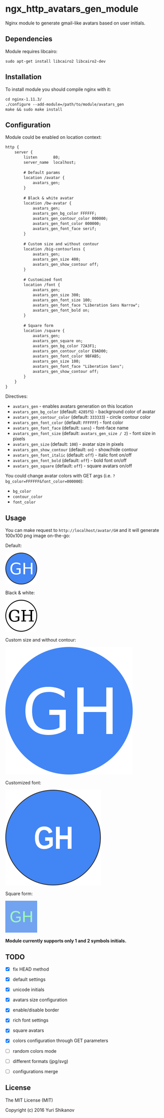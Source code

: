 # ngx_http_avatars_gen_module

Nginx module to generate gmail-like avatars based on user initials.

## Dependencies

Module requires libcairo:

```
sudo apt-get install libcairo2 libcairo2-dev
```


## Installation

To install module you should compile nginx with it:

```
cd nginx-1.11.3/
./configure --add-module=/path/to/module/avatars_gen
make && sudo make install
```

## Configuration

Module could be enabled on location context:

```nginx
http {
    server {
        listen       80;
        server_name  localhost;

        # Default params
        location /avatar {
            avatars_gen;
        }

        # Black & white avatar
        location /bw-avatar {
            avatars_gen;
            avatars_gen_bg_color FFFFFF;
            avatars_gen_contour_color 000000;
            avatars_gen_font_color 000000;
            avatars_gen_font_face serif;
        }

        # Custom size and without contour
        location /big-contourless {
            avatars_gen;
            avatars_gen_size 400;
            avatars_gen_show_contour off;
        }

        # Customized font
        location /font {
            avatars_gen;
            avatars_gen_size 300;
            avatars_gen_font_size 100;
            avatars_gen_font_face "Liberation Sans Narrow";
            avatars_gen_font_bold on;
        }

        # Square form
        location /square {
            avatars_gen;
            avatars_gen_square on;
            avatars_gen_bg_color 72A3F1;
            avatars_gen_contour_color E9AD00;
            avatars_gen_font_color 9BFAB5;
            avatars_gen_size 100;
            avatars_gen_font_face "Liberation Sans";
            avatars_gen_show_contour off;
        }
    }
}
```

Directives:

- `avatars_gen` - enables avatars generation on this location
- `avatars_gen_bg_color` (default: `4285f5`) - background color of avatar
- `avatars_gen_contour_color` (default: `333333`) - circle contour color
- `avatars_gen_font_color` (default: `FFFFFF`) - font color
- `avatars_gen_font_face` (default: `sans`) - font-face name
- `avatars_gen_font_size` (default: `avatars_gen_size / 2`)  - font size in pixels
- `avatars_gen_size` (default: `100`) - avatar size in pixels
- `avatars_gen_show_contour` (default: `on`) - show/hide contour
- `avatars_gen_font_italic` (default: `off`) - italic font on/off
- `avatars_gen_font_bold` (default: `off`) - bold font on/off
- `avatars_gen_square` (default: `off`) - square avatars on/off

You could change avatar colors with GET args (i.e. `?bg_color=FFFFFF&font_color=000000`):

- `bg_color`
- `contour_color`
- `font_color`


## Usage

You can make request to `http://localhost/avatar/GH` and it will generate 100x100 png image on-the-go:

Default:

![default](samples/default.png)

Black & white:

![black and white](samples/black-and-white.png)

Custom size and without contour:

![big-contourless](samples/big-contourless.png)

Customized font:

![customized font](samples/font.png)

Square form:

![square](samples/square.png)

__Module currently supports only 1 and 2 symbols initials.__

## TODO

- [x]  fix HEAD method
- [x]  default settings
- [x]  unicode initials
- [x]  avatars size configuration
- [x]  enable/disable border
- [x]  rich font settings
- [x]  square avatars
- [x]  colors configuration through GET parameters
- [ ]  random colors mode
- [ ]  different formats (jpg/svg)
- [ ]  configurations merge


## License

The MIT License (MIT)

Copyright (c) 2016 Yuri Shikanov
